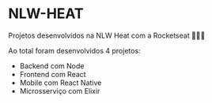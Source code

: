 # NLW-HEAT

Projetos desenvolvidos na NLW Heat com a Rocketseat 🚀🚀🚀

Ao total foram desenvolvidos 4 projetos: 
* Backend com Node
* Frontend com React
* Mobile com React Native
* Microsserviço com Elixir



